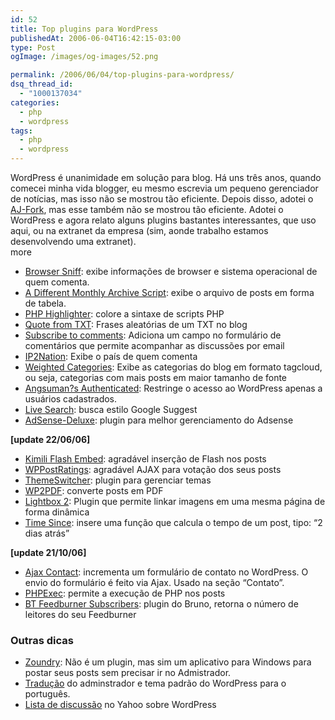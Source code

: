 ```yaml
---
id: 52
title: Top plugins para WordPress
publishedAt: 2006-06-04T16:42:15-03:00
type: Post
ogImage: /images/og-images/52.png

permalink: /2006/06/04/top-plugins-para-wordpress/
dsq_thread_id:
  - "1000137034"
categories:
  - php
  - wordpress
tags:
  - php
  - wordpress
---
```

WordPress é unanimidade em solução para blog. Há uns três anos, quando comecei minha vida blogger, eu mesmo escrevia um pequeno gerenciador de notícias, mas isso não se mostrou tão eficiente. Depois disso, adotei o [AJ-Fork](http://ajfork.berlios.de/), mas esse também não se mostrou tão eficiente. Adotei o WordPress e agora relato alguns plugins bastantes interessantes, que uso aqui, ou na extranet da empresa (sim, aonde trabalho estamos desenvolvendo uma extranet).  
<span className="hidden">more</span>


- [Browser Sniff](http://priyadi.net/archives/2005/03/29/wordpress-browser-detection-plugin/): exibe informações de browser e sistema operacional de quem comenta.  
- [A Different Monthly Archive Script](http://www.oneofthosedays.org.uk/projects/plugin-archives): exibe o arquivo de posts em forma de tabela.  
- [PHP Highlighter](http://daryl.learnhouston.com/): colore a sintaxe de scripts PHP  
- [Quote from TXT](http://www.theoompa.com/wordpress/quote-from-txt/): Frases aleatórias de um TXT no blog  
- [Subscribe to comments](http://txfx.net/search/subscribe%20to%20comments%202): Adiciona um campo no formulário de comentários que permite acompanhar as discussões por email  
- [IP2Nation](http://frenchfragfactory.net/ozh/archives/2004/08/27/ip-to-nation-plugin/): Exibe o país de quem comenta  
- [Weighted Categories](http://hitormiss.org/archives/2004/12/20/weighted-categories-list-in-wordpress/): Exibe as categorias do blog em formato tagcloud, ou seja, categorias com mais posts em maior tamanho de fonte  
- [Angsuman?s Authenticated](http://blog.taragana.com/index.php/archive/angsumans-authenticated-wordpress-plugin-password-protection-for-your-wordpress-blog/): Restringe o acesso ao WordPress apenas a usuários cadastrados.  
- [Live Search](http://addictedtonew.com/archives/145/wordpress-live-search-plugin/): busca estilo Google Suggest  
- [AdSense-Deluxe](http://www.acmetech.com/blog/2005/07/26/adsense-deluxe-wordpress-plugin/): plugin para melhor gerenciamento do Adsense

**[update 22/06/06]**  

- [Kimili Flash Embed](http://www.kimili.com/plugins/kml_flashembed/wp): agradável inserção de Flash nos posts  
- [WPPostRatings](http://dev.wp-plugins.org/wiki/wp-postratings): agradável AJAX para votação dos seus posts  
- [ThemeSwitcher](http://boren.nu/archives/2004/10/13/theme-switcher-plugin/): plugin para gerenciar temas  
- [WP2PDF](http://wordpress.org/support/topic/3621): converte posts em PDF  
- [Lightbox 2](http://www.m3nt0r.de/blog/lightbox-wordpress-plugin/): Plugin que permite linkar imagens em uma mesma página de forma dinâmica  
- [Time Since](http://binarybonsai.com/wordpress/time-since/): insere uma função que calcula o tempo de um post, tipo: &#8220;2 dias atrás&#8221;

**[update 21/10/06]**  
- [Ajax Contact](http://www.stimuli.ca/ajaxcontact): incrementa um formulário de contato no WordPress. O envio do formulário é feito via Ajax. Usado na seção &#8220;Contato&#8221;.  
- [PHPExec](http://priyadi.net/archives/2005/03/02/wordpress-php-exec-plugin/): permite a execução de PHP nos posts  
- [BT Feedburner Subscribers](http://brunotorres.net/bt-feedburner-subscribers): plugin do Bruno, retorna o número de leitores do seu Feedburner

### Outras dicas

- [Zoundry](http://www.zoundry.com/): Não é um plugin, mas sim um aplicativo para Windows para postar seus posts sem precisar ir no Admistrador.  
- [Tradução](http://taijiquan.pro.br/baixar/) do adminstrador e tema padrão do WordPress para o português.  
- [Lista de discussão](http://groups.yahoo.com/group/wpbrasil/) no Yahoo sobre WordPress
